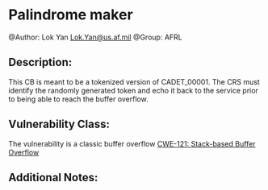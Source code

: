 # Palindrome maker

@Author: Lok Yan <Lok.Yan@us.af.mil>
@Group: AFRL

## Description:

This CB is meant to be a tokenized version of CADET_00001. The CRS must identify the randomly generated token and echo it back to the service prior to being able to reach the buffer overflow.
 
## Vulnerability Class: 

The vulnerability is a classic buffer overflow [CWE-121: Stack-based Buffer Overflow](http://cwe.mitre.org/data/definitions/121.html)

## Additional Notes:

